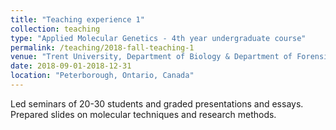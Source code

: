 ```yaml
---
title: "Teaching experience 1"
collection: teaching
type: "Applied Molecular Genetics - 4th year undergraduate course"
permalink: /teaching/2018-fall-teaching-1
venue: "Trent University, Department of Biology & Department of Forensic Science"
date: 2018-09-01-2018-12-31
location: "Peterborough, Ontario, Canada"
---
```


Led seminars of 20-30 students and graded presentations and essays. Prepared slides on molecular techniques and research methods.
